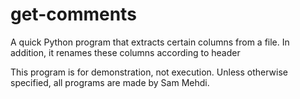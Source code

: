 # get-comments
A quick Python program that extracts certain columns from a file. In addition, it renames these columns according to header

This program is for demonstration, not execution. Unless otherwise specified, all programs are made by Sam Mehdi.
